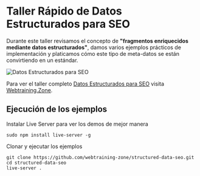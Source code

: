 # Taller Rápido de Datos Estructurados para SEO

Durante este taller revisamos el concepto de 
**"fragmentos enriquecidos mediante datos estructurados"**, 
damos varios ejemplos prácticos de implementación y 
platicamos cómo este tipo de meta-datos se están convirtiendo en un estándar.

![Datos Estructurados para SEO](https://webtraining.zone/img/carousel-courses/evento-datos-estructurados-seo.jpg)

Para ver el taller completo [Datos Estructurados para SEO](https://webtraining.zone/eventos/datos-estructurados-para-seo)
visita [Webtraining.Zone](https://webtraining.zone/eventos/datos-estructurados-para-seo).

## Ejecución de los ejemplos

Instalar Live Server para ver los demos de mejor manera
```
sudo npm install live-server -g
```

Clonar y ejecutar los ejemplos
```
git clone https://github.com/webtraining-zone/structured-data-seo.git
cd structured-data-seo
live-server .
```